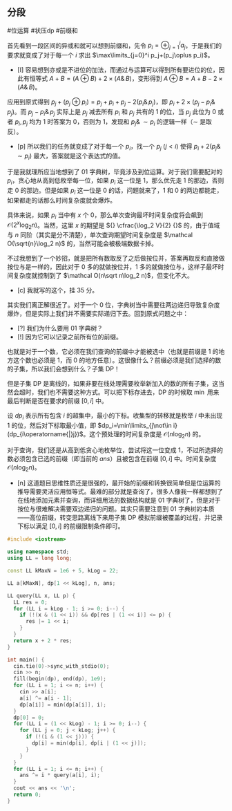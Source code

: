 ## 分段

#位运算 #状压dp #前缀和 

首先看到一段区间的异或和就可以想到前缀和，先令 $p_i=\oplus_{j=1}^i a_j$，于是我们的要求就变成了对于每一个 $i$ 求出 $\max\limits_{j=0}^i p_j+(p_j\oplus p_i)$。

- [I] 容易想到亦或是不进位的加法，而通过与运算可以得到所有要进位的位，因此有恒等式 $A+B=(A\oplus B)+2\times(A\operatorname{\&}B)$，变形得到 $A\oplus B=A+B-2\times(A\operatorname{\&}B)$。

应用到原式得到 $p_j+(p_j\oplus p_i)=p_j+p_i+p_j-2(p_i\operatorname{\&}p_j)$，即 $p_i+2\times (p_j-p_i\operatorname{\&}p_j)$。而 $p_j-p_i\operatorname{\&}p_j$ 实际上是 $p_j$ 减去所有 $p_i$ 和 $p_j$ 共有的 $1$ 的位，当 $p_j$ 此位为 $0$ 或者 $p_i,p_j$ 均为 $1$ 时答案为 $0$，否则为 $1$，发现和 $p_j\operatorname{\&}\sim p_i$ 的逻辑一样（$\sim$ 是取反）。

- [p] 所以我们的任务就变成了对于每一个 $p_i$，找一个 $p_j$ $(j<i)$ 使得 $p_i+2(p_j\operatorname{\&}\sim p_i)$ 最大，答案就是这个表达式的值。

于是我就理所应当地想到了 01 字典树，毕竟涉及到位运算。对于我们需要配对的 $p_i$，贪心地从高到低枚举每一位，如果 $p_i$ 这一位是 $1$，那么优先走 $1$ 的那边，否则走 $0$ 的那边。但是如果 $p_i$ 这一位是 $0$ 的话，问题就来了，$1$ 和 $0$ 的两边都能走，如果都走的话那么时间复杂度就会爆炸。

具体来说，如果 $p_i$ 当中有 $x$ 个 $0$，那么单次查询最坏时间复杂度将会飙到 $\mathcal O(2^{x}\log_2 n)$。当然，这里 $x$ 的期望是 ${} \cfrac{\log_2 V}{2} {}$ 的，由于值域与 $n$ 同阶（其实是分不清楚），单次查询期望时间复杂度是 $\mathcal O(\sqrt{n}\log_2 n)$ 的，当然可能会被极端数据卡掉。

不过我想到了一个妙招，就是把所有数取反了之后做按位并，答案再取反和直接做按位与是一样的，因此对于 $0$ 多的就做按位并，$1$ 多的就做按位与，这样子最坏时间复杂度就控制到了 $\mathcal O(n\sqrt n\log_2 n)$，但变化不大。

- [c] 我就写的这个，挂 $35$ 分。

其实我们离正解很近了。对于一个 $0$ 位，字典树当中需要往两边递归导致复杂度爆炸，但是实际上我们并不需要实际递归下去。回到原式问题之中：

- [?] 我们为什么要用 01 字典树？
- [!] 因为它可以记录之前所有位的前缀。

也就是对于一个数，它必须在我们查询的前缀中才能被选中（也就是前缀是 $1$ 的地方这个数也必须是 $1$，而 $0$ 的地方任意）。这很像什么？前缀必须是我们选择的数的子集，所以我们会想到什么？子集 DP！

但是子集 DP 是离线的，如果非要在线处理需要枚举新加入的数的所有子集，这当然会超时，我们也不需要这种方式。可以把下标存进去，DP 的时候取 $\min$ 用来最后判断是否在要求的前缀 $[0,i]$ 中。

设 $dp_i$ 表示所有包含 $i$ 的超集中，最小的下标。收集型的转移就是枚举 $i$ 中未出现 $1$ 的位，然后对下标取最小值，即 $dp_i=\min\limits_{j\not\in i}(dp_{i\operatorname{|}j})$。这个预处理的时间复杂度是 $\mathcal O(n\log_2 n)$ 的。

对于查询，我们还是从高到低贪心地枚举位，尝试将这一位变成 $1$，不过所选择的数必须包含已选的前缀（即当前的 $ans$）且被包含在前缀 $[0,i]$ 中。时间复杂度 $\mathcal O(n\log_2 n)$。

- [n] 这道题目思维性质还是很强的，最开始的前缀和转换很简单但是位运算的推导需要灵活应用恒等式。最难的部分就是查询了，很多人像我一样都想到了在线地添加元素并查询，而详细用法的数据结构就是 01 字典树了，但是对于按位与很难解决需要双边递归的问题。其实只需要注意到 01 字典树的本质——高位前缀，转变思路离线下来用子集 DP 模拟前缀被覆盖的过程，并记录下标以满足 $[0,i]$ 的前缀限制条件即可。

```cpp
#include <iostream>

using namespace std;
using LL = long long;

const LL kMaxN = 1e6 + 5, kLog = 22;

LL a[kMaxN], dp[1 << kLog], n, ans;

LL query(LL x, LL p) {
  LL res = 0;
  for (LL i = kLog - 1; i >= 0; i--) {
    if (!(x & (1 << i)) && dp[res | (1 << i)] <= p) {
      res |= 1 << i;
    }
  }
  return x + 2 * res;
}

int main() {
  cin.tie(0)->sync_with_stdio(0);
  cin >> n;
  fill(begin(dp), end(dp), 1e9);
  for (LL i = 1; i <= n; i++) {
    cin >> a[i];
    a[i] ^= a[i - 1];
    dp[a[i]] = min(dp[a[i]], i);
  }
  dp[0] = 0;
  for (LL i = (1 << kLog) - 1; i >= 0; i--) {
    for (LL j = 0; j < kLog; j++) {
      if (!(i & (1 << j))) {
        dp[i] = min(dp[i], dp[i | (1 << j)]);
      }
    }
  }
  for (LL i = 1; i <= n; i++) {
    ans ^= i * query(a[i], i);
  }
  cout << ans << '\n';
  return 0;
}
```

